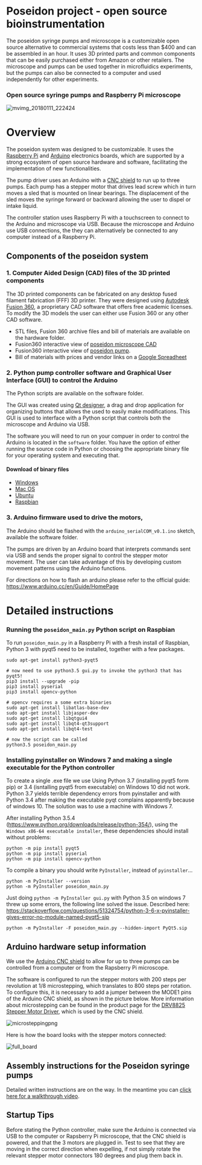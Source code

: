 # Poseidon project - open source bioinstrumentation

The poseidon syringe pumps and microscope is a customizable open source alternative to commercial systems that costs less than $400 and can be assembled in an hour. It uses 3D printed parts and common components that can be easily purchased either from Amazon or other retailers. The microscope and pumps can be used together in microfluidics experiments, but the pumps can also be connected to a computer and used independently for other experiments.


### Open source syringe pumps and Raspberry Pi microscope
![mvimg_20180111_222424](https://user-images.githubusercontent.com/12504176/34991157-69e99c68-fa7d-11e7-8a77-660660820391.jpg)

# Overview

The poseidon system was designed to be customizable. It uses the [Raspberry Pi](https://www.raspberrypi.org/)  and [Arduino](https://www.arduino.cc/) electronics boards, which are supported by a strong ecosystem of open source hardware and software, facilitating the implementation of new functionalities.

The pump driver uses an Arduino with a [CNC shield](https://blog.protoneer.co.nz/arduino-cnc-shield/) to run up to three pumps. Each pump has a stepper motor that drives lead screw which in turn moves a sled that is mounted on linear bearings. The displacement of the sled moves the syringe forward or backward allowing the user to dispel or intake liquid.

The controller station uses Raspberry Pi with a touchscreen to connect to the Arduino and microscope via USB. Because the microscope and Arduino use USB connections, the they can alternatively be connected to any computer instead of a Raspberry Pi. 

## Components of the poseidon system

### 1. Computer Aided Design (CAD) files of the 3D printed components

The 3D printed components can be fabricated on any desktop fused filament fabrication (FFF) 3D printer. They were designed using [Autodesk Fusion 360](http://autodesk.com/fusion360), a proprietary CAD software that offers free academic licenses. To modify the 3D models the user can either use Fusion 360 or any other CAD software. 

- STL files, Fusion 360 archive files and bill of materials are available on the hardware folder.
- Fusion360 interactive view of [poseidon microscope CAD](http://a360.co/2krZoEk)
- Fusion360 interactive view of [poseidon pump](https://a360.co/2Ph19kC).
- Bill of materials with prices and vendor links on a [Google Spreadheet](https://docs.google.com/spreadsheets/d/e/2PACX-1vSvQ-_a3mc86q8SK5kn30WIgRPjqy6SA3FfCof95V2DZ1-tXybiHstTbmEUGz1TtDjSifnlR6G8LoQv/pubhtml)

### 2. Python pump controller software and Graphical User Interface (GUI) to control the Arduino

The Python scripts are available on the software folder.

The GUI was created using [Qt designer](http://doc.qt.io/qt-5/qtdesigner-manual.html), a drag and drop application for organizing buttons that allows the used to easily make modifications. This GUI is used to interface with a Python script that controls both the microscope and Arduino via USB. 

The software you will need to run on your compuer in order to control the Arduino is located in the `software` folder. You have the option of either running the source code in Python or choosing the appropriate binary file for your operating system and executing that.

#### Download of binary files
- [Windows](link) 
- [Mac OS](link)
- [Ubuntu](link)
- [Raspbian](link)

### 3. Arduino firmware used to drive the motors, 
The Arduino should be flashed with the `arduino_serialCOM_v0.1.ino` sketch, available the software folder.

The pumps are driven by an Arduino board that interprets commands sent via USB and sends the proper signal to control the stepper motor movement. The user can take advantage of this by developing custom movement patterns using the Arduino functions.

For directions on how to flash an arduino please refer to the official guide: https://www.arduino.cc/en/Guide/HomePage

# Detailed instructions

### Running the `poseidon_main.py` Python script on Raspbian

To run `poseidon_main.py` in a Raspberry Pi with a fresh install of Raspbian, Python 3 with pyqt5 need to be installed, together with a few packages.
```
sudo apt-get install python3-pyqt5

# now need to use python3.5 gui.py to invoke the python3 that has pyqt5!
pip3 install --upgrade -pip
pip3 install pyserial
pip3 install opencv-python

# opencv requires a some extra binaries 
sudo apt-get install libatlas-base-dev
sudo apt-get install libjasper-dev
sudo apt-get install libqtgui4
sudo apt-get install libqt4-qt3support
sudo apt-get install libqt4-test

# now the script can be called
python3.5 poseidon_main.py
```

### Installing pyinstaller on Windows 7 and making a single executable for the Python controller

To create a single .exe file we use 
Using Python 3.7 (installing pyqt5 form pip) or 3.4 (isntalling pyqt5 from executable) on Windows 10 did not work. 
Python 3.7 yields terrible dependency errors from pyinstaller and with Python 3.4 after making the executable pyqt complains apparently because of windows 10. The solution was to use a machine with Windows 7. 

After installing Python 3.5.4 (https://www.python.org/downloads/release/python-354/), using the `Windows x86-64 executable installer`, these dependencies should install without problems:
```
python -m pip install pyqt5
python -m pip install pyserial
python -m pip install opencv-python
```
To compile a binary you should write `PyInstaller`, instead of `pyinstaller`...
```
python -m PyInstaller --version
python -m PyInstaller poseidon_main.py
```
Just doing `python -m PyInstaller gui.py` with Python 3.5 on windows 7 threw up some errors, the following line solved the issue.
Described here: https://stackoverflow.com/questions/51324754/python-3-6-x-pyinstaller-gives-error-no-module-named-pyqt5-sip
```
python -m PyInstaller -F poseidon_main.py --hidden-import PyQt5.sip
```


## Arduino hardware setup information

We use the [Arduino CNC shield](http://wiki.keyestudio.com/index.php/Ks0095_Arduino_CNC_Kit_/_CNC_Shield_V3.0_%2Bkeyestudio_Uno_R3%2B4pcs_a4988_Driver_/_GRBL_Compatible)
to allow for up to three pumps can be controlled from a computer or from the Rapsberry Pi microscope.

The software is configured to run the stepper motors with 200 steps per revolution at 1/8 microstepping, which translates to 800 steps per rotation. To configure this, it is necessary to add a jumper between the MODE1 pins of the Arduino CNC shield, as shown in the picture below. More information about microstepping can be found in the product page for the [DRV8825 Stepper Motor Driver](https://www.pololu.com/product/2133), which is used by the CNC shield. 

![microsteppingpng](https://user-images.githubusercontent.com/12504176/34992088-d2e04ca0-fa80-11e7-9dde-99b1894fbe5c.PNG)

Here is how the board looks with the stepper motors connected:

![full_board](https://user-images.githubusercontent.com/12504176/35099661-b8e55262-fc0d-11e7-86df-f2927111ce1a.PNG)



## Assembly instructions for the Poseidon syringe pumps

Detailed written instructions are on the way. In the meantime you can [click here for a walkthrough video](https://photos.app.goo.gl/xIplnxrbvsixwfU03).


## Startup Tips
Before stating the Python controller, make sure the Arduino is connected via USB to the computer or Rapsberry Pi microscope, that the CNC shield is powered, and that the 3 motors are plugged in. Test to see that they are moving in the correct direction when expelling, if not simply rotate the relevant stepper motor connectors 180 degrees and plug them back in.


